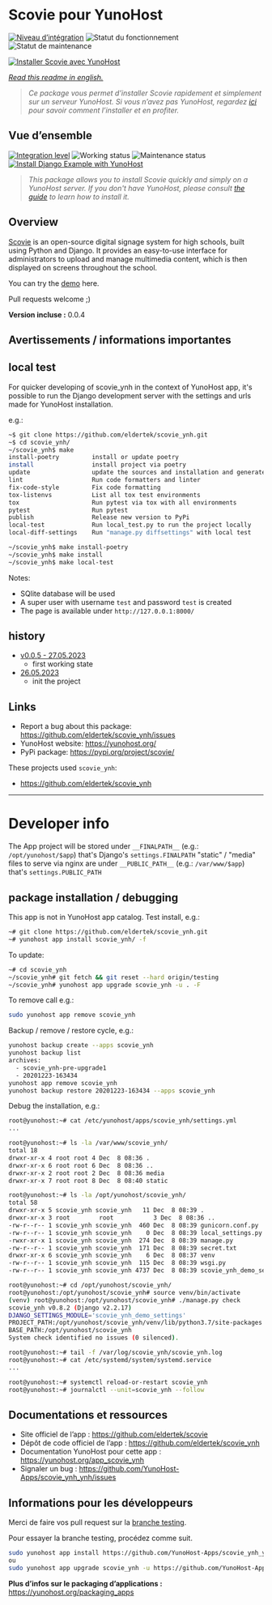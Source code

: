 <!--
N.B.: This README was automatically generated by https://github.com/YunoHost/apps/tree/master/tools/README-generator
It shall NOT be edited by hand.
-->

# Scovie pour YunoHost

[![Niveau d’intégration](https://dash.yunohost.org/integration/scovie_ynh.svg)](https://dash.yunohost.org/appci/app/scovie_ynh) ![Statut du fonctionnement](https://ci-apps.yunohost.org/ci/badges/scovie_ynh.status.svg) ![Statut de maintenance](https://ci-apps.yunohost.org/ci/badges/scovie_ynh.maintain.svg)

[![Installer Scovie avec YunoHost](https://install-app.yunohost.org/install-with-yunohost.svg)](https://install-app.yunohost.org/?app=scovie_ynh)

*[Read this readme in english.](./README.md)*

> *Ce package vous permet d’installer Scovie rapidement et simplement sur un serveur YunoHost.
Si vous n’avez pas YunoHost, regardez [ici](https://yunohost.org/#/install) pour savoir comment l’installer et en profiter.*

## Vue d’ensemble

[![Integration level](https://dash.yunohost.org/integration/scovie_ynh.svg)](https://dash.yunohost.org/appci/app/scovie_ynh) ![Working status](https://ci-apps.yunohost.org/ci/badges/scovie_ynh.status.svg) ![Maintenance status](https://ci-apps.yunohost.org/ci/badges/scovie_ynh.maintain.svg)  
[![Install Django Example with YunoHost](https://install-app.yunohost.org/install-with-yunohost.svg)](https://install-app.yunohost.org/?app=scovie_ynh)

> *This package allows you to install Scovie quickly and simply on a YunoHost server.
If you don't have YunoHost, please consult [the guide](https://yunohost.org/#/install) to learn how to install it.*

## Overview

[Scovie](https://github.com/eldertek/scovie) is an open-source digital signage system for high schools, built using Python and Django. It provides an easy-to-use interface for administrators to upload and manage multimedia content, which is then displayed on screens throughout the school.

You can try the [demo](https://scovie.eclipse-technology.eu) here.

Pull requests welcome ;)


**Version incluse :** 0.0.4
## Avertissements / informations importantes

## local test

For quicker developing of scovie_ynh in the context of YunoHost app,
it's possible to run the Django development server with the settings
and urls made for YunoHost installation.

e.g.:
```bash
~$ git clone https://github.com/eldertek/scovie_ynh.git
~$ cd scovie_ynh/
~/scovie_ynh$ make
install-poetry         install or update poetry
install                install project via poetry
update                 update the sources and installation and generate "conf/requirements.txt"
lint                   Run code formatters and linter
fix-code-style         Fix code formatting
tox-listenvs           List all tox test environments
tox                    Run pytest via tox with all environments
pytest                 Run pytest
publish                Release new version to PyPi
local-test             Run local_test.py to run the project locally
local-diff-settings    Run "manage.py diffsettings" with local test

~/scovie_ynh$ make install-poetry
~/scovie_ynh$ make install
~/scovie_ynh$ make local-test
```

Notes:

* SQlite database will be used
* A super user with username `test` and password `test` is created
* The page is available under `http://127.0.0.1:8000/`


## history

* [v0.0.5 - 27.05.2023](https://github.com/eldertek/scovie_ynh/compare/4b0275e7f75d199dca8a1e97c26dc8568c31cb52...4f0086c7da6123f3f8b05c4001f9109891e6bd9f)
  * first working state
* [26.05.2023](https://github.com/eldertek/scovie_ynh/commit/4b0275e7f75d199dca8a1e97c26dc8568c31cb52)
  * init the project


## Links

* Report a bug about this package: https://github.com/eldertek/scovie_ynh/issues
* YunoHost website: https://yunohost.org/
* PyPi package: https://pypi.org/project/scovie/

These projects used `scovie_ynh`:

* https://github.com/eldertek/scovie_ynh

---

# Developer info

The App project will be stored under `__FINALPATH__` (e.g.: `/opt/yunohost/$app`) that's Django's `settings.FINALPATH`
"static" / "media" files to serve via nginx are under `__PUBLIC_PATH__` (e.g.: `/var/www/$app`) that's `settings.PUBLIC_PATH`

## package installation / debugging

This app is not in YunoHost app catalog. Test install, e.g.:
```bash
~# git clone https://github.com/eldertek/scovie_ynh.git
~# yunohost app install scovie_ynh/ -f
```
To update:
```bash
~# cd scovie_ynh
~/scovie_ynh# git fetch && git reset --hard origin/testing
~/scovie_ynh# yunohost app upgrade scovie_ynh -u . -F
```

To remove call e.g.:
```bash
sudo yunohost app remove scovie_ynh
```

Backup / remove / restore cycle, e.g.:
```bash
yunohost backup create --apps scovie_ynh
yunohost backup list
archives:
  - scovie_ynh-pre-upgrade1
  - 20201223-163434
yunohost app remove scovie_ynh
yunohost backup restore 20201223-163434 --apps scovie_ynh
```

Debug the installation, e.g.:
```bash
root@yunohost:~# cat /etc/yunohost/apps/scovie_ynh/settings.yml
...

root@yunohost:~# ls -la /var/www/scovie_ynh/
total 18
drwxr-xr-x 4 root root 4 Dec  8 08:36 .
drwxr-xr-x 6 root root 6 Dec  8 08:36 ..
drwxr-xr-x 2 root root 2 Dec  8 08:36 media
drwxr-xr-x 7 root root 8 Dec  8 08:40 static

root@yunohost:~# ls -la /opt/yunohost/scovie_ynh/
total 58
drwxr-xr-x 5 scovie_ynh scovie_ynh   11 Dec  8 08:39 .
drwxr-xr-x 3 root        root           3 Dec  8 08:36 ..
-rw-r--r-- 1 scovie_ynh scovie_ynh  460 Dec  8 08:39 gunicorn.conf.py
-rw-r--r-- 1 scovie_ynh scovie_ynh    0 Dec  8 08:39 local_settings.py
-rwxr-xr-x 1 scovie_ynh scovie_ynh  274 Dec  8 08:39 manage.py
-rw-r--r-- 1 scovie_ynh scovie_ynh  171 Dec  8 08:39 secret.txt
drwxr-xr-x 6 scovie_ynh scovie_ynh    6 Dec  8 08:37 venv
-rw-r--r-- 1 scovie_ynh scovie_ynh  115 Dec  8 08:39 wsgi.py
-rw-r--r-- 1 scovie_ynh scovie_ynh 4737 Dec  8 08:39 scovie_ynh_demo_settings.py

root@yunohost:~# cd /opt/yunohost/scovie_ynh/
root@yunohost:/opt/yunohost/scovie_ynh# source venv/bin/activate
(venv) root@yunohost:/opt/yunohost/scovie_ynh# ./manage.py check
scovie_ynh v0.8.2 (Django v2.2.17)
DJANGO_SETTINGS_MODULE='scovie_ynh_demo_settings'
PROJECT_PATH:/opt/yunohost/scovie_ynh/venv/lib/python3.7/site-packages
BASE_PATH:/opt/yunohost/scovie_ynh
System check identified no issues (0 silenced).

root@yunohost:~# tail -f /var/log/scovie_ynh/scovie_ynh.log
root@yunohost:~# cat /etc/systemd/system/systemd.service
...

root@yunohost:~# systemctl reload-or-restart scovie_ynh
root@yunohost:~# journalctl --unit=scovie_ynh --follow
```

## Documentations et ressources

* Site officiel de l’app : <https://github.com/eldertek/scovie>
* Dépôt de code officiel de l’app : <https://github.com/eldertek/scovie_ynh>
* Documentation YunoHost pour cette app : <https://yunohost.org/app_scovie_ynh>
* Signaler un bug : <https://github.com/YunoHost-Apps/scovie_ynh_ynh/issues>

## Informations pour les développeurs

Merci de faire vos pull request sur la [branche testing](https://github.com/YunoHost-Apps/scovie_ynh_ynh/tree/testing).

Pour essayer la branche testing, procédez comme suit.

``` bash
sudo yunohost app install https://github.com/YunoHost-Apps/scovie_ynh_ynh/tree/testing --debug
ou
sudo yunohost app upgrade scovie_ynh -u https://github.com/YunoHost-Apps/scovie_ynh_ynh/tree/testing --debug
```

**Plus d’infos sur le packaging d’applications :** <https://yunohost.org/packaging_apps>